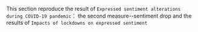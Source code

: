 This section reproduce the result of `Expressed sentiment alterations during COVID-19 pandemic`： the second measure--sentiment drop and the results of `Impacts of lockdowns on expressed sentiment`